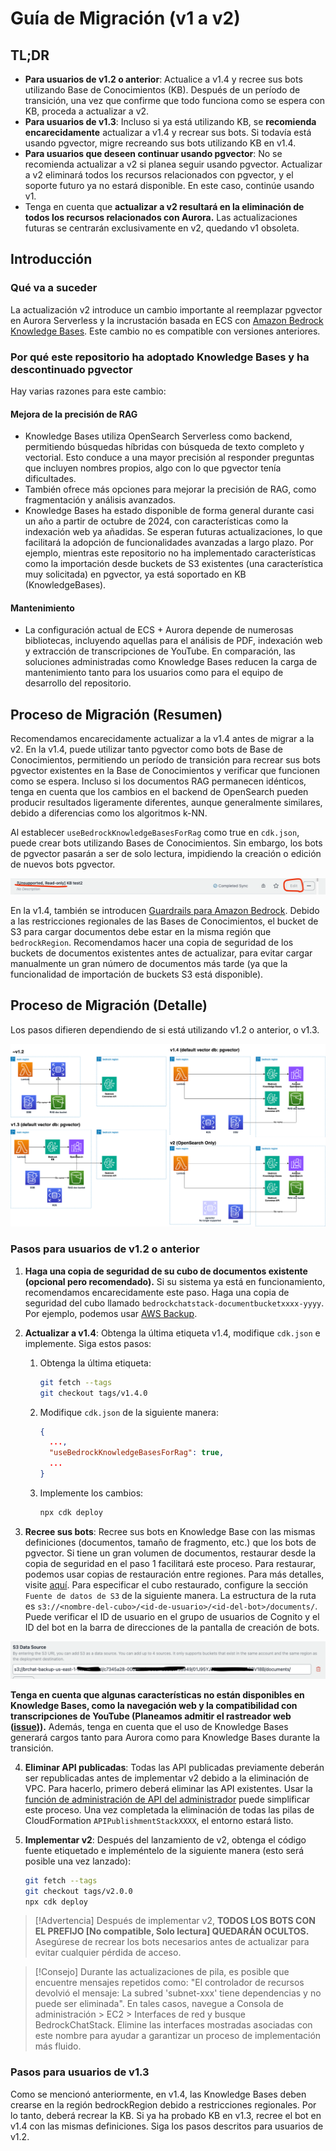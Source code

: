 # Guía de Migración (v1 a v2)

## TL;DR

- **Para usuarios de v1.2 o anterior**: Actualice a v1.4 y recree sus bots utilizando Base de Conocimientos (KB). Después de un período de transición, una vez que confirme que todo funciona como se espera con KB, proceda a actualizar a v2.
- **Para usuarios de v1.3**: Incluso si ya está utilizando KB, se **recomienda encarecidamente** actualizar a v1.4 y recrear sus bots. Si todavía está usando pgvector, migre recreando sus bots utilizando KB en v1.4.
- **Para usuarios que deseen continuar usando pgvector**: No se recomienda actualizar a v2 si planea seguir usando pgvector. Actualizar a v2 eliminará todos los recursos relacionados con pgvector, y el soporte futuro ya no estará disponible. En este caso, continúe usando v1.
- Tenga en cuenta que **actualizar a v2 resultará en la eliminación de todos los recursos relacionados con Aurora.** Las actualizaciones futuras se centrarán exclusivamente en v2, quedando v1 obsoleta.

## Introducción

### Qué va a suceder

La actualización v2 introduce un cambio importante al reemplazar pgvector en Aurora Serverless y la incrustación basada en ECS con [Amazon Bedrock Knowledge Bases](https://docs.aws.amazon.com/bedrock/latest/userguide/knowledge-base.html). Este cambio no es compatible con versiones anteriores.

### Por qué este repositorio ha adoptado Knowledge Bases y ha descontinuado pgvector

Hay varias razones para este cambio:

#### Mejora de la precisión de RAG

- Knowledge Bases utiliza OpenSearch Serverless como backend, permitiendo búsquedas híbridas con búsqueda de texto completo y vectorial. Esto conduce a una mayor precisión al responder preguntas que incluyen nombres propios, algo con lo que pgvector tenía dificultades.
- También ofrece más opciones para mejorar la precisión de RAG, como fragmentación y análisis avanzados.
- Knowledge Bases ha estado disponible de forma general durante casi un año a partir de octubre de 2024, con características como la indexación web ya añadidas. Se esperan futuras actualizaciones, lo que facilitará la adopción de funcionalidades avanzadas a largo plazo. Por ejemplo, mientras este repositorio no ha implementado características como la importación desde buckets de S3 existentes (una característica muy solicitada) en pgvector, ya está soportado en KB (KnowledgeBases).

#### Mantenimiento

- La configuración actual de ECS + Aurora depende de numerosas bibliotecas, incluyendo aquellas para el análisis de PDF, indexación web y extracción de transcripciones de YouTube. En comparación, las soluciones administradas como Knowledge Bases reducen la carga de mantenimiento tanto para los usuarios como para el equipo de desarrollo del repositorio.

## Proceso de Migración (Resumen)

Recomendamos encarecidamente actualizar a la v1.4 antes de migrar a la v2. En la v1.4, puede utilizar tanto pgvector como bots de Base de Conocimientos, permitiendo un período de transición para recrear sus bots pgvector existentes en la Base de Conocimientos y verificar que funcionen como se espera. Incluso si los documentos RAG permanecen idénticos, tenga en cuenta que los cambios en el backend de OpenSearch pueden producir resultados ligeramente diferentes, aunque generalmente similares, debido a diferencias como los algoritmos k-NN.

Al establecer `useBedrockKnowledgeBasesForRag` como true en `cdk.json`, puede crear bots utilizando Bases de Conocimientos. Sin embargo, los bots de pgvector pasarán a ser de solo lectura, impidiendo la creación o edición de nuevos bots pgvector.

![](../imgs/v1_to_v2_readonly_bot.png)

En la v1.4, también se introducen [Guardrails para Amazon Bedrock](https://aws.amazon.com/jp/bedrock/guardrails/). Debido a las restricciones regionales de las Bases de Conocimientos, el bucket de S3 para cargar documentos debe estar en la misma región que `bedrockRegion`. Recomendamos hacer una copia de seguridad de los buckets de documentos existentes antes de actualizar, para evitar cargar manualmente un gran número de documentos más tarde (ya que la funcionalidad de importación de buckets S3 está disponible).

## Proceso de Migración (Detalle)

Los pasos difieren dependiendo de si está utilizando v1.2 o anterior, o v1.3.

![](../imgs/v1_to_v2_arch.png)

### Pasos para usuarios de v1.2 o anterior

1. **Haga una copia de seguridad de su cubo de documentos existente (opcional pero recomendado).** Si su sistema ya está en funcionamiento, recomendamos encarecidamente este paso. Haga una copia de seguridad del cubo llamado `bedrockchatstack-documentbucketxxxx-yyyy`. Por ejemplo, podemos usar [AWS Backup](https://docs.aws.amazon.com/aws-backup/latest/devguide/s3-backups.html).

2. **Actualizar a v1.4**: Obtenga la última etiqueta v1.4, modifique `cdk.json` e implemente. Siga estos pasos:

   1. Obtenga la última etiqueta:
      ```bash
      git fetch --tags
      git checkout tags/v1.4.0
      ```
   2. Modifique `cdk.json` de la siguiente manera:
      ```json
      {
        ...,
        "useBedrockKnowledgeBasesForRag": true,
        ...
      }
      ```
   3. Implemente los cambios:
      ```bash
      npx cdk deploy
      ```

3. **Recree sus bots**: Recree sus bots en Knowledge Base con las mismas definiciones (documentos, tamaño de fragmento, etc.) que los bots de pgvector. Si tiene un gran volumen de documentos, restaurar desde la copia de seguridad en el paso 1 facilitará este proceso. Para restaurar, podemos usar copias de restauración entre regiones. Para más detalles, visite [aquí](https://docs.aws.amazon.com/aws-backup/latest/devguide/restoring-s3.html). Para especificar el cubo restaurado, configure la sección `Fuente de datos de S3` de la siguiente manera. La estructura de la ruta es `s3://<nombre-del-cubo>/<id-de-usuario>/<id-del-bot>/documents/`. Puede verificar el ID de usuario en el grupo de usuarios de Cognito y el ID del bot en la barra de direcciones de la pantalla de creación de bots.

![](../imgs/v1_to_v2_KB_s3_source.png)

**Tenga en cuenta que algunas características no están disponibles en Knowledge Bases, como la navegación web y la compatibilidad con transcripciones de YouTube (Planeamos admitir el rastreador web ([issue](https://github.com/aws-samples/bedrock-claude-chat/issues/557))).** Además, tenga en cuenta que el uso de Knowledge Bases generará cargos tanto para Aurora como para Knowledge Bases durante la transición.

4. **Eliminar API publicadas**: Todas las API publicadas previamente deberán ser republicadas antes de implementar v2 debido a la eliminación de VPC. Para hacerlo, primero deberá eliminar las API existentes. Usar la [función de administración de API del administrador](../ADMINISTRATOR_es-ES.md) puede simplificar este proceso. Una vez completada la eliminación de todas las pilas de CloudFormation `APIPublishmentStackXXXX`, el entorno estará listo.

5. **Implementar v2**: Después del lanzamiento de v2, obtenga el código fuente etiquetado e impleméntelo de la siguiente manera (esto será posible una vez lanzado):
   ```bash
   git fetch --tags
   git checkout tags/v2.0.0
   npx cdk deploy
   ```

> [!Advertencia]
> Después de implementar v2, **TODOS LOS BOTS CON EL PREFIJO [No compatible, Solo lectura] QUEDARÁN OCULTOS.** Asegúrese de recrear los bots necesarios antes de actualizar para evitar cualquier pérdida de acceso.

> [!Consejo]
> Durante las actualizaciones de pila, es posible que encuentre mensajes repetidos como: "El controlador de recursos devolvió el mensaje: La subred 'subnet-xxx' tiene dependencias y no puede ser eliminada". En tales casos, navegue a Consola de administración > EC2 > Interfaces de red y busque BedrockChatStack. Elimine las interfaces mostradas asociadas con este nombre para ayudar a garantizar un proceso de implementación más fluido.

### Pasos para usuarios de v1.3

Como se mencionó anteriormente, en v1.4, las Knowledge Bases deben crearse en la región bedrockRegion debido a restricciones regionales. Por lo tanto, deberá recrear la KB. Si ya ha probado KB en v1.3, recree el bot en v1.4 con las mismas definiciones. Siga los pasos descritos para usuarios de v1.2.